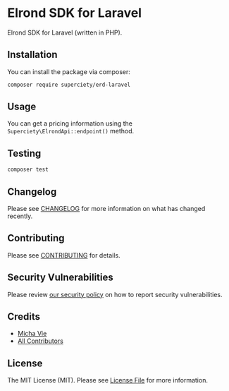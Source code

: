 # Elrond SDK for Laravel

Elrond SDK for Laravel (written in PHP).

## Installation

You can install the package via composer:

```bash
composer require superciety/erd-laravel
```

## Usage

You can get a pricing information using the `Superciety\ElrondApi::endpoint()` method.

## Testing

```bash
composer test
```

## Changelog

Please see [CHANGELOG](CHANGELOG.md) for more information on what has changed recently.

## Contributing

Please see [CONTRIBUTING](.github/CONTRIBUTING.md) for details.

## Security Vulnerabilities

Please review [our security policy](../../security/policy) on how to report security vulnerabilities.

## Credits

-   [Micha Vie](https://github.com/michavie)
-   [All Contributors](../../contributors)

## License

The MIT License (MIT). Please see [License File](LICENSE.md) for more information.
